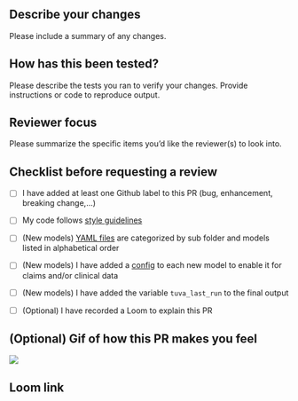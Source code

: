 ## Describe your changes
Please include a summary of any changes.


## How has this been tested?
Please describe the tests you ran to verify your changes.  Provide instructions or code to reproduce output.


## Reviewer focus
Please summarize the specific items you’d like the reviewer(s) to look into.


## Checklist before requesting a review
- [ ] I have added at least one Github label to this PR (bug, enhancement, breaking change,...)
- [ ] My code follows [style guidelines](https://thetuvaproject.com/guides/contributing/style-guide)
- [ ] (New models) [YAML files](https://github.com/tuva-health/tuva/blob/main/models/hcc_suspecting/hcc_suspecting_models.yml) are categorized by sub folder and models listed in alphabetical order
- [ ] (New models) I have added a [config](https://github.com/tuva-health/tuva/blob/main/models/hcc_suspecting/final/hcc_suspecting__list.sql) to each new model to enable it for claims and/or clinical data
- [ ] (New models) I have added the variable `tuva_last_run` to the final output
- [ ] (Optional) I have recorded a Loom to explain this PR


## (Optional) Gif of how this PR makes you feel
![](url)


## Loom link
